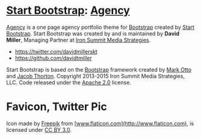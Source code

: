 # [Start Bootstrap](http://startbootstrap.com): [Agency](http://startbootstrap.com/template-overviews/agency)

[Agency](http://startbootstrap.com/template-overviews/agency/) is a one page agency portfolio theme for [Bootstrap](http://getbootstrap.com/) created by [Start Bootstrap](http://startbootstrap.com/). Start Bootstrap was created by and is maintained by **David Miller**, Managing Partner at [Iron Summit Media Strategies](http://www.ironsummitmedia.com/).

* https://twitter.com/davidmillerskt
* https://github.com/davidtmiller

Start Bootstrap is based on the [Bootstrap](http://getbootstrap.com/) framework created by [Mark Otto](https://twitter.com/mdo) and [Jacob Thorton](https://twitter.com/fat).
Copyright 2013-2015 Iron Summit Media Strategies, LLC. Code released under the [Apache 2.0](https://github.com/IronSummitMedia/startbootstrap-agency/blob/gh-pages/LICENSE) license.

# Favicon, Twitter Pic

Icon made by [Freepik](http://www.freepik.com) from [www.flaticon.com](http://www.flaticon.com), is licensed under [CC BY 3.0](http://creativecommons.org/licenses/by/3.0/).
